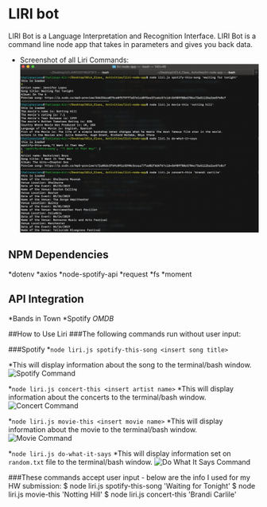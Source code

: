 # LIRI bot
LIRI Bot is a Language Interpretation and Recognition Interface. LIRI Bot is a command line node app that takes in parameters and gives you back data.

* Screenshot of all Liri Commands:
![Liri All Commands](/images/liri-all-commands.png)

## NPM Dependencies

*dotenv
*axios
*node-spotify-api
*request
*fs
*moment

## API Integration

*Bands in Town
*Spotify
*OMDB*

##How to Use Liri
###The following commands run without user input:

###Spotify
*`node liri.js spotify-this-song <insert song title>`

*This will display information about the song to the terminal/bash window. 
![Spotify Command](/images/spotify.gif)

*`node liri.js concert-this <insert artist name>`
*This will display information about the concerts to the terminal/bash window. 
![Concert Command](/images/concert.gif)

*`node liri.js movie-this <insert movie name>`
*This will display information about the movie to the terminal/bash window. 
![Movie Command](/images/movie.gif)

*`node liri.js do-what-it-says`
*This will display information set on `random.txt` file to the terminal/bash window. 
![Do What It Says Command](/images/dowhat.gif)

###These commands accept user input - below are the info I used for my HW submission:
$ node liri.js spotify-this-song 'Waiting for Tonight'
$ node liri.js movie-this 'Notting Hill'
$ node liri.js concert-this 'Brandi Carlile'
